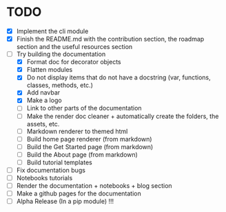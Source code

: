 # TODO
- [X] Implement the cli module
- [X] Finish the README.md with the contribution section, the roadmap section and the useful resources section
- [ ] Try building the documentation
  - [X] Format doc for decorator objects
  - [X] Flatten modules
  - [X] Do not display items that do not have a docstring (var, functions, classes, methods, etc.)
  - [X] Add navbar
  - [X] Make a logo
  - [ ] Link to other parts of the documentation
  - [ ] Make the render doc cleaner + automatically create the folders, the assets, etc.
  - [ ] Markdown renderer to themed html
  - [ ] Build home page renderer (from markdown)
  - [ ] Build the Get Started page (from markdown)
  - [ ] Build the About page (from markdown)
  - [ ] Build tutorial templates
- [ ] Fix documentation bugs
- [ ] Notebooks tutorials
- [ ] Render the documentation + notebooks + blog section
- [ ] Make a github pages for the documentation
- [ ] Alpha Release (In a pip module) !!!